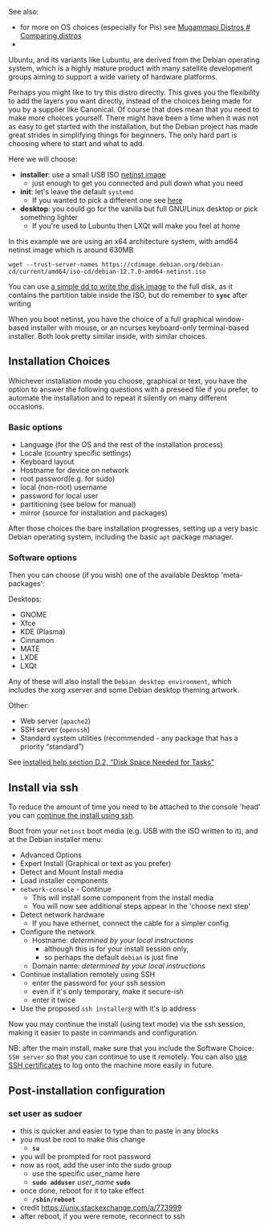 See also:

* for more on OS choices (especially for Pis) see [Mugammapi Distros # Comparing distros](https://github.com/artmg/MuGammaPi/wiki/Distros#comparing-distros)
* 

Ubuntu, and its variants like Lubuntu, are derived from the Debian operating system, which is a highly mature product with many satellite development groups aiming to support a wide variety of hardware platforms. 

Perhaps you might like to try this distro directly. This gives you the flexibility to add the layers you want directly, instead of the choices being made for you by a supplier like Canonical. Of course that does mean that you need to make more choices yourself. There might have been a time when it was not as easy to get started with the installation, but the Debian project has made great strides in simplifying things for beginners. The only hard part is choosing where to start and what to add.

Here we will choose:

* **installer**: use a small USB ISO [netinst image](https://www.debian.org/CD/netinst/) 
	* just enough to get you connected and pull down what you need
* **init**: let's leave the default `systemd`
	* If you wanted to pick a different one see [here](https://wiki.debian.org/Init#Changing_the_init_system_-_at_installation_time)
* **desktop**: you could go for the vanilla but full GNU/Linux desktop or pick something lighter
	* If you're used to Lubuntu then LXQt will make you feel at home


In this example we are using an x64 architecture system, with amd64 netinst image which is around 630MB

```
wget --trust-server-names https://cdimage.debian.org/debian-cd/current/amd64/iso-cd/debian-12.7.0-amd64-netinst.iso
```

You can use [a simple dd to write the disk image](https://github.com/artmg/lubuild/blob/master/help/configure/write-Distro-to-flash.md#choice--simpler---dd) to the full disk, as it contains the partition table inside the ISO, but do remember to **` sync `** after writing

When you boot netinst, you have the choice of a full graphical window-based installer with mouse, or an ncurses keyboard-only terminal-based installer. Both look pretty similar inside, with similar choices.

## Installation Choices

Whichever installation mode you choose, graphical or text, you have the option to answer the following questions with a preseed file if you prefer, to automate the installation and to repeat it silently on many different occasions.

### Basic options

* Language (for the OS and the rest of the installation process)
* Locale (country specific settings)
* Keyboard layout
* Hostname for device on network
* root password(e.g. for sudo)
* local (non-root) username
* password for local user
* partitioning (see below for manual)
* mirror (source for installation and packages)

After those choices the bare installation progresses, setting up a very basic Debian operating system, including the basic `apt` package manager.

### Software options

Then you can choose (if you wish) one of the available Desktop 'meta-packages':

Desktops:
* GNOME
* Xfce
* KDE (Plasma)
* Cinnamon
* MATE
* LXDE
* LXQt

Any of these will also install the `Debian desktop environment`, which includes the xorg xserver and some Debian desktop theming artwork.

Other:
* Web server (`apache2`)
* SSH server (`openssh`)
* Standard system utilities (recommended - any package that has a priority “standard”)

See [installed help section D.2, “Disk Space Needed for Tasks”](https://www.debian.org/releases/bookworm/amd64/apds02.en.html "D.2. Disk Space Needed for Tasks")


## Install via ssh

To reduce the amount of time you need to be attached to the console 'head' you can [continue the install using ssh](https://www.debian.org/releases/bookworm/amd64/ch06s03.en.html#network-console). 

Boot from your `netinst` boot media (e.g. USB with the ISO written to it), and at the Debian installer menu:

- Advanced Options
- Expert Install (Graphical or text as you prefer)
- Detect and Mount Install media
- Load installer components
- `network-console` - Continue
	- This will install some component from the install media
	- You will now see additional steps appear in the 'choose next step'
- Detect network hardware
	- If you have ethernet, connect the cable for a simpler config
- Configure the network
	- Hostname: _determined by your local instructions_
		- although this is for your install session only, 
		- so perhaps the default `debian` is just fine
	- Domain name: _determined by your local instructions_
- Continue installation remotely using SSH
	- enter the password for your ssh session
	- even if it's only temporary, make it secure-ish
	- enter it twice
- Use the proposed `ssh installer@` with it's ip address

Now you may continue the install (using text mode) via the ssh session, making it easier to paste in commands and configuration.

NB: after the main install, make sure that you include the Software Choice: `SSH server` so that you can continue to use it remotely. You can also [use SSH certificates](https://github.com/artmg/lubuild/blob/master/help/configure/Secure-SHell-SSH.md#generate-and-install-ssh-certificate) to log onto the machine more easily in future.

## Post-installation configuration

### set user as sudoer

* this is quicker and easier to type than to paste in any blocks
* you must be root to make this change
	* **` su `**
* you will be prompted for root password
* now as root, add the user into the sudo group
	* use the specific user_name here
	* **` sudo adduser `** _user_name_  **` sudo `**
* once done, reboot for it to take effect
	* **` /sbin/reboot `**
* credit https://unix.stackexchange.com/a/773999
* after reboot, if you were remote, reconnect to ssh

